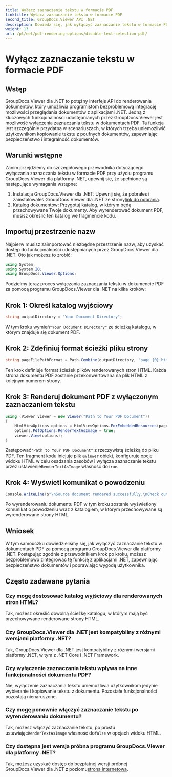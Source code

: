 ```yaml
---
title: Wyłącz zaznaczanie tekstu w formacie PDF
linktitle: Wyłącz zaznaczanie tekstu w formacie PDF
second_title: GroupDocs.Viewer API .NET
description: Dowiedz się, jak wyłączyć zaznaczanie tekstu w formacie PDF przy użyciu programu GroupDocs.Viewer dla platformy .NET. Postępuj zgodnie z naszym przewodnikiem krok po kroku, aby zapewnić bezproblemową integrację.
weight: 13
url: /pl/net/pdf-rendering-options/disable-text-selection-pdf/
---
```


# Wyłącz zaznaczanie tekstu w formacie PDF

## Wstęp
GroupDocs.Viewer dla .NET to potężny interfejs API do renderowania dokumentów, który umożliwia programistom bezproblemową integrację możliwości przeglądania dokumentów z aplikacjami .NET. Jedną z kluczowych funkcjonalności udostępnianych przez GroupDocs.Viewer jest możliwość wyłączenia zaznaczania tekstu w dokumentach PDF. Ta funkcja jest szczególnie przydatna w scenariuszach, w których trzeba uniemożliwić użytkownikom kopiowanie tekstu z poufnych dokumentów, zapewniając bezpieczeństwo i integralność dokumentów.
## Warunki wstępne
Zanim przejdziemy do szczegółowego przewodnika dotyczącego wyłączania zaznaczania tekstu w formacie PDF przy użyciu programu GroupDocs.Viewer dla platformy .NET, upewnij się, że spełnione są następujące wymagania wstępne:
1.  Instalacja GroupDocs.Viewer dla .NET: Upewnij się, że pobrałeś i zainstalowałeś GroupDocs.Viewer dla .NET ze strony[link do pobrania](https://releases.groupdocs.com/viewer/net/).
2. Katalog dokumentów: Przygotuj katalog, w którym będą przechowywane Twoje dokumenty. Aby wyrenderować dokument PDF, musisz określić ten katalog we fragmencie kodu.

## Importuj przestrzenie nazw
Najpierw musisz zaimportować niezbędne przestrzenie nazw, aby uzyskać dostęp do funkcjonalności udostępnianych przez GroupDocs.Viewer dla .NET. Oto jak możesz to zrobić:

```csharp
using System;
using System.IO;
using GroupDocs.Viewer.Options;
```

Podzielmy teraz proces wyłączania zaznaczania tekstu w dokumencie PDF za pomocą programu GroupDocs.Viewer dla .NET na kilka kroków:
## Krok 1: Określ katalog wyjściowy
```csharp
string outputDirectory = "Your Document Directory";
```
 W tym kroku wymień`"Your Document Directory"` ze ścieżką katalogu, w którym znajduje się dokument PDF.
## Krok 2: Zdefiniuj format ścieżki pliku strony
```csharp
string pageFilePathFormat = Path.Combine(outputDirectory, "page_{0}.html");
```
Ten krok definiuje format ścieżek plików renderowanych stron HTML. Każda strona dokumentu PDF zostanie przekonwertowana na plik HTML z kolejnym numerem strony.
## Krok 3: Renderuj dokument PDF z wyłączonym zaznaczaniem tekstu
```csharp
using (Viewer viewer = new Viewer("Path to Your PDF Document"))
{
    HtmlViewOptions options = HtmlViewOptions.ForEmbeddedResources(pageFilePathFormat);
    options.PdfOptions.RenderTextAsImage = true;
    viewer.View(options);
}
```
 Zastępować`"Path to Your PDF Document"` z rzeczywistą ścieżką do pliku PDF. Ten fragment kodu inicjuje plik a`Viewer` obiekt, konfiguruje opcje widoku HTML w celu osadzania zasobów i wyłącza zaznaczanie tekstu przez ustawienie`RenderTextAsImage` własność do`true`.
## Krok 4: Wyświetl komunikat o powodzeniu
```csharp
Console.WriteLine($"\nSource document rendered successfully.\nCheck output in {outputDirectory}.");
```
Po wyrenderowaniu dokumentu PDF w tym kroku zostanie wyświetlony komunikat o powodzeniu wraz z katalogiem, w którym przechowywane są wyrenderowane strony HTML.

## Wniosek
W tym samouczku dowiedzieliśmy się, jak wyłączyć zaznaczanie tekstu w dokumentach PDF za pomocą programu GroupDocs.Viewer dla platformy .NET. Postępując zgodnie z przewodnikiem krok po kroku, możesz bezproblemowo zintegrować tę funkcję z aplikacjami .NET, zapewniając bezpieczeństwo dokumentów i poprawiając wygodę użytkownika.
## Często zadawane pytania
### Czy mogę dostosować katalog wyjściowy dla renderowanych stron HTML?
Tak, możesz określić dowolną ścieżkę katalogu, w którym mają być przechowywane renderowane strony HTML.
### Czy GroupDocs.Viewer dla .NET jest kompatybilny z różnymi wersjami platformy .NET?
Tak, GroupDocs.Viewer dla .NET jest kompatybilny z różnymi wersjami platformy .NET, w tym z .NET Core i .NET Framework.
### Czy wyłączenie zaznaczania tekstu wpływa na inne funkcjonalności dokumentu PDF?
Nie, wyłączenie zaznaczania tekstu uniemożliwia użytkownikom jedynie wybieranie i kopiowanie tekstu z dokumentu. Pozostałe funkcjonalności pozostają nienaruszone.
### Czy mogę ponownie włączyć zaznaczanie tekstu po wyrenderowaniu dokumentu?
 Tak, możesz włączyć zaznaczanie tekstu, po prostu ustawiając`RenderTextAsImage` własność do`false` w opcjach widoku HTML.
### Czy dostępna jest wersja próbna programu GroupDocs.Viewer dla platformy .NET?
 Tak, możesz uzyskać dostęp do bezpłatnej wersji próbnej GroupDocs.Viewer dla .NET z poziomu[strona internetowa](https://releases.groupdocs.com/).
